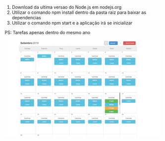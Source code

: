 1. Download da ultima versao do Node.js em nodejs.org
2. Utilizar o comando npm install dentro da pasta raiz para baixar as dependencias
3. Utilizar o comando npm start e a aplicação irá se inicializar


PS:
Tarefas apenas dentro do mesmo ano

![Visao Mensal](TaskCalendar/img/img_1.png?raw=true "Visao Mensal")
